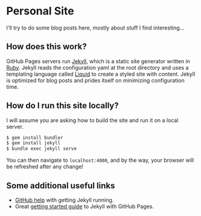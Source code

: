 # Personal Site

I'll try to do some blog posts here, mostly about stuff I find interesting...

## How does this work?

GitHub Pages servers run [Jekyll][Jekyll], which is a static site generator written in [Ruby][Ruby].
Jekyll reads the configuration yaml at the root directory and uses a templating language called [Liquid][Liquid] to create a styled site with content. 
Jekyll is optimized for blog posts and prides itself on minimizing configuration time.

## How do I run this site locally?

I will assume you are asking how to build the site and run it on a local server.

```bash
$ gem install bundler
$ gem install jekyll
$ bundle exec jekyll serve
```

You can then navigate to `localhost:4000`, and by the way, your browser will be refreshed after any change!

## Some additional useful links
* [GitHub help][GithubHelp] with getting Jekyll running.
* Great [getting started guide][guide] to Jekyll with GitHub Pages.

[Jekyll]:https://jekyllrb.com/docs/usage/
[GithubHelp]:https://help.github.com/articles/setting-up-your-github-pages-site-locally-with-jekyll/#step-2-install-jekyll-using-bundler
[Liquid]:http://shopify.github.io/liquid/
[Ruby]:https://www.ruby-lang.org/en/
[guide]:http://jmcglone.com/guides/github-pages/

